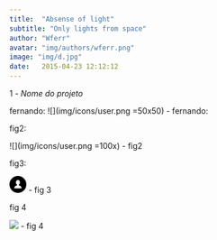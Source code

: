 ```yaml
---
title:  "Absense of light"
subtitle: "Only lights from space"
author: "Wferr"
avatar: "img/authors/wferr.png"
image: "img/d.jpg"
date:   2015-04-23 12:12:12
---
```


1 - *Nome do projeto*


fernando: ![](img/icons/user.png =50x50) - fernando:

fig2:

![](img/icons/user.png =100x) - fig2

fig3:

<img src="img/icons/user.png" alt="user" width="30"/> - fig 3

fig 4

<img src="img/icons/user.svg"/> - fig 4

